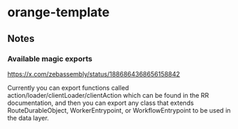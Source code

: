 # orange-template

## Notes

### Available magic exports

https://x.com/zebassembly/status/1886864368656158842

Currently you can export functions called action/loader/clientLoader/clientAction which can be found in the RR documentation, and then you can export any class that extends RouteDurableObject, WorkerEntrypoint, or WorkflowEntrypoint to be used in the data layer.
